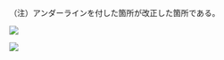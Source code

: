 （注）アンダーラインを付した箇所が改正した箇所である。

![](https://www.nta.go.jp/tmp/786c9834-6310-49f5-9aa3-e66e96b4dd1c/images/a442336018cdc641e9d68089f50cf74b1574318649a1cbd35ec6e8ce1e499e42.jpg)

![](https://www.nta.go.jp/tmp/786c9834-6310-49f5-9aa3-e66e96b4dd1c/images/c31e75ad9429b5a2be52e5a8d0c1d36b5cc03e2466987415af1e7c3667344233.jpg)